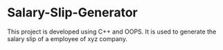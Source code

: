 # Salary-Slip-Generator
This project is developed using C++ and OOPS.
It is used to generate the salary slip of a employee of xyz company.
